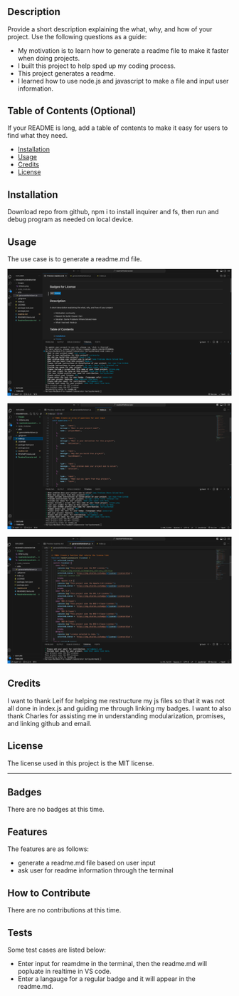 # <readmeFileGenerator>

## Description

Provide a short description explaining the what, why, and how of your project. Use the following questions as a guide:

- My motivation is to learn how to generate a readme file to make it faster when doing projects.
- I built this project to help sped up my coding process.
- This project generates a readme.
- I learned how to use node.js and javascript to make a file and input user information.

## Table of Contents (Optional)

If your README is long, add a table of contents to make it easy for users to find what they need.

- [Installation](#installation)
- [Usage](#usage)
- [Credits](#credits)
- [License](#license)

## Installation

Download repo from github, npm i to install inquirer and fs, then run and debug program as needed on local device.

## Usage

The use case is to generate a readme.md file.

![Screenshot](./images/readmeScreenshot1.png)

![Screenshot](./images/readmeScreenshot2.png)

![Screenshot](./images/readmeScreenshot3.png)


## Credits

I want to thank Leif for helping me restructure my js files so that it was not all done in index.js and guiding me through linking my badges. I want to also thank Charles for assisting me in understanding modularization, promises, and linking github and email.

## License

The license used in this project is the MIT license.

---
## Badges

There are no badges at this time.

## Features

The features are as follows:
- generate a readme.md file based on user input
- ask user for readme information through the terminal

## How to Contribute

There are no contributions at this time.

## Tests

Some test cases are listed below:
- Enter input for reamdme in the terminal, then the readme.md will popluate in realtime in VS code.
- Enter a langauge for a regular badge and it will appear in the readme.md.